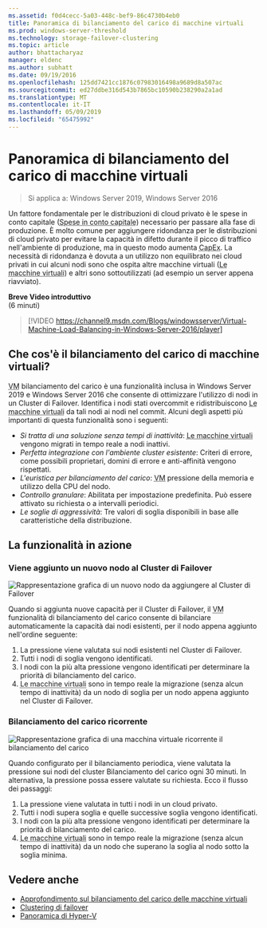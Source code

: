 ```yaml
---
ms.assetid: f0d4cecc-5a03-448c-bef9-86c4730b4eb0
title: Panoramica di bilanciamento del carico di macchine virtuali
ms.prod: windows-server-threshold
ms.technology: storage-failover-clustering
ms.topic: article
author: bhattacharyaz
manager: eldenc
ms.author: subhatt
ms.date: 09/19/2016
ms.openlocfilehash: 125dd7421cc1876c07983016498a9689d8a507ac
ms.sourcegitcommit: ed27ddbe316d543b7865bc10590b238290a2a1ad
ms.translationtype: MT
ms.contentlocale: it-IT
ms.lasthandoff: 05/09/2019
ms.locfileid: "65475992"
---
```

# <a name="virtual-machine-load-balancing-overview"></a>Panoramica di bilanciamento del carico di macchine virtuali

> Si applica a: Windows Server 2019, Windows Server 2016

Un fattore fondamentale per le distribuzioni di cloud privato è le spese in conto capitale (<abbr title="spese in conto capitale">Spese in conto capitale</abbr>) necessario per passare alla fase di produzione. È molto comune per aggiungere ridondanza per le distribuzioni di cloud privato per evitare la capacità in difetto durante il picco di traffico nell'ambiente di produzione, ma in questo modo aumenta <abbr title="spese in conto capitale">CapEx</abbr>. La necessità di ridondanza è dovuta a un utilizzo non equilibrato nei cloud privati in cui alcuni nodi sono che ospita altre macchine virtuali (<abbr title="macchine virtuali">Le macchine virtuali</abbr>) e altri sono sottoutilizzati (ad esempio un server appena riavviato).

<strong>Breve Video introduttivo</strong><br>(6 minuti)<br>
> [!VIDEO https://channel9.msdn.com/Blogs/windowsserver/Virtual-Machine-Load-Balancing-in-Windows-Server-2016/player]

## <a id="what-is-vm-load-balancing"></a>Che cos'è il bilanciamento del carico di macchine virtuali?
<abbr title="macchina virtuale">VM</abbr> bilanciamento del carico è una funzionalità inclusa in Windows Server 2019 e Windows Server 2016 che consente di ottimizzare l'utilizzo di nodi in un Cluster di Failover. Identifica i nodi stati overcommit e ridistribuiscono <abbr title="macchine virtuali">Le macchine virtuali</abbr> da tali nodi ai nodi nel commit. Alcuni degli aspetti più importanti di questa funzionalità sono i seguenti:

* *Si tratta di una soluzione senza tempi di inattività*: <abbr title="Macchine virtuali">Le macchine virtuali</abbr> vengono migrati in tempo reale a nodi inattivi.
* *Perfetta integrazione con l'ambiente cluster esistente*: Criteri di errore, come possibili proprietari, domini di errore e anti-affinità vengono rispettati.
* *L'euristica per bilanciamento del carico*: <abbr title="macchina virtuale">VM</abbr> pressione della memoria e utilizzo della CPU del nodo.
* *Controllo granulare*: Abilitata per impostazione predefinita. Può essere attivato su richiesta o a intervalli periodici.
* *Le soglie di aggressività*: Tre valori di soglia disponibili in base alle caratteristiche della distribuzione.

## <a id="feature-in-action"></a>La funzionalità in azione
### <a id="new-node-added"></a>Viene aggiunto un nuovo nodo al Cluster di Failover
![Rappresentazione grafica di un nuovo nodo da aggiungere al Cluster di Failover](media/vm-load-balancing/overview-VM-load-balancing-1.png)

Quando si aggiunta nuove capacità per il Cluster di Failover, il <abbr title="macchina virtuale">VM</abbr> funzionalità di bilanciamento del carico consente di bilanciare automaticamente la capacità dai nodi esistenti, per il nodo appena aggiunto nell'ordine seguente:

1. La pressione viene valutata sui nodi esistenti nel Cluster di Failover.
2. Tutti i nodi di soglia vengono identificati.
3. I nodi con la più alta pressione vengono identificati per determinare la priorità di bilanciamento del carico.
4. <abbr title="Macchine virtuali">Le macchine virtuali</abbr> sono in tempo reale la migrazione (senza alcun tempo di inattività) da un nodo di soglia per un nodo appena aggiunto nel Cluster di Failover.

### <a id="recurring-load-balancing"></a>Bilanciamento del carico ricorrente
![Rappresentazione grafica di una macchina virtuale ricorrente il bilanciamento del carico](media/vm-load-balancing/overview-VM-load-balancing-2.png)

Quando configurato per il bilanciamento periodica, viene valutata la pressione sui nodi del cluster Bilanciamento del carico ogni 30 minuti. In alternativa, la pressione possa essere valutate su richiesta. Ecco il flusso dei passaggi:

1. La pressione viene valutata in tutti i nodi in un cloud privato.
2. Tutti i nodi supera soglia e quelle successive soglia vengono identificati.
3. I nodi con la più alta pressione vengono identificati per determinare la priorità di bilanciamento del carico.
4. <abbr title="Macchine virtuali">Le macchine virtuali</abbr> sono in tempo reale la migrazione (senza alcun tempo di inattività) da un nodo che superano la soglia al nodo sotto la soglia minima.

## <a name="see-also"></a>Vedere anche
* [Approfondimento sul bilanciamento del carico delle macchine virtuali](vm-load-balancing-deep-dive.md)
* [Clustering di failover](failover-clustering-overview.md)
* [Panoramica di Hyper-V](../virtualization/hyper-v/Hyper-V-on-Windows-Server.md)
